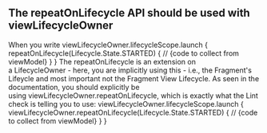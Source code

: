 ## The repeatOnLifecycle API should be used with viewLifecycleOwner

When you write
viewLifecycleOwner.lifecycleScope.launch {
  repeatOnLifecycle(Lifecycle.State.STARTED) {
    // {code to collect from viewModel}
  }
}
The repeatOnLifecycle is an extension on a LifecycleOwner - here, you are implicitly using this - i.e., the Fragment's Lifeycle and most important not the Fragment View Lifecycle.
As seen in the documentation, you should explicitly be using viewLifecycleOwner.repeatOnLifecycle, which is exactly what the Lint check is telling you to use:
viewLifecycleOwner.lifecycleScope.launch {
  viewLifecycleOwner.repeatOnLifecycle(Lifecycle.State.STARTED) {
    // {code to collect from viewModel}
  }
}

